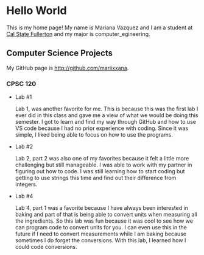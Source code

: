 # Hello World

This is my home page! My name is Mariana Vazquez and I am a student at [Cal State Fullerton](http://www.fullerton.edu/) and my major is computer_egineering.

## Computer Science Projects

My GitHub page is http://github.com/mariixxana.

### CPSC 120

* Lab #1

    Lab 1, was another favorite for me. This is because this was the first lab I ever did in this class and gave me a view of what we would be doing this semester. I got to learn and find my way through GitHub and how to use VS code because I had no prior experience with coding. Since it was simple, I liked being able to focus on how to use the programs. 

* Lab #2

    Lab 2, part 2 was also one of my favorites because it felt a little more challenging but still manageable. I was able to work with my partner in figuring out how to code. I was still learning how to start coding but getting to use strings this time and find out their difference from integers.
    
* Lab #4

    Lab 4, part 1 was a favorite because I have always been interested in baking and part of that is being able to convert units when measuring all the ingredients. So this lab was fun because it was cool to see how we can program code to convert units for you. I can even use this in the future if I need to convert measurements while I am baking because sometimes I do forget the conversions. With this lab, I learned how I could code conversions. 